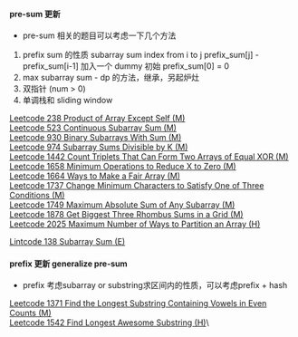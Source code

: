 #### pre-sum 更新

- pre-sum 相关的题目可以考虑一下几个方法

1. prefix sum 的性质 subarray sum index from i to j
   prefix_sum[j] - prefix_sum[i-1]
   加入一个 dummy 初始 prefix_sum[0] = 0
2. max subarray sum - dp 的方法，继承，另起炉灶
3. 双指针 (num > 0)
4. 单调栈和 sliding window

[Leetcode 238 Product of Array Except Self (M)](https://github.com/zjkang/ds_algorithm/blob/main/python/pre_sum/leetcode_0238_product_of_array_except_self.py)\
[Leetcode 523 Continuous Subarray Sum (M)](https://github.com/zjkang/ds_algorithm/blob/main/python/pre_sum/leetcode_0523_continuous_subarray_sum_medium.py)\
[Leetcode 930 Binary Subarrays With Sum (M)](https://github.com/zjkang/ds_algorithm/blob/main/python/pre_sum/leetcode_0930_binary_subarrays_with_sum.py)\
[Leetcode 974 Subarray Sums Divisible by K (M)](https://github.com/zjkang/ds_algorithm/blob/main/python/pre_sum/leetcode_0974_subarray_sums_divisible_by_k.py)\
[Leetcode 1442 Count Triplets That Can Form Two Arrays of Equal XOR (M)](https://github.com/zjkang/ds_algorithm/blob/main/python/pre_sum/leetcode_1442_count_triplets_that_can_form_two_arrays_of_equal_xor.py)\
[Leetcode 1658 Minimum Operations to Reduce X to Zero (M)](https://github.com/zjkang/ds_algorithm/blob/main/python/pre_sum/leetcode_1658_minimum_operations_to_reduce_x_to_zero.py)\
[Leetcode 1664 Ways to Make a Fair Array (M)](https://github.com/zjkang/ds_algorithm/blob/main/python/pre_sum/leetcode_1664_ways_to_make_a_fair_array.py)\
[Leetcode 1737 Change Minimum Characters to Satisfy One of Three Conditions (M)](https://github.com/zjkang/ds_algorithm/blob/main/python/pre_sum/leetcode_1737_change_minimum_characters_to_satisfy_one_of_three_conditions.py)\
[Leetcode 1749 Maximum Absolute Sum of Any Subarray (M)](https://github.com/zjkang/ds_algorithm/blob/main/python/pre_sum/leetcode_1749_maximum_absolute_sum_of_any_subarray.py)\
[Leetcode 1878 Get Biggest Three Rhombus Sums in a Grid (M)](https://github.com/zjkang/ds_algorithm/blob/main/python/pre_sum/leetcode_1878_get_biggest_three_rhombus_sums_in_a_grid.py)\
[Leetcode 2025 Maximum Number of Ways to Partition an Array (H)](https://github.com/zjkang/ds_algorithm/blob/main/python/pre_sum/leetcode_2025_maximum_number_of_ways_to_partition_an_array.py)

[Lintcode 138 Subarray Sum (E)](https://github.com/zjkang/ds_algorithm/blob/main/python/pre_sum/lintcode_0138_subarray_sum.py)


#### prefix 更新 generalize pre-sum

- prefix 考虑subarray or substring求区间内的性质，可以考虑prefix + hash

[Leetcode 1371 Find the Longest Substring Containing Vowels in Even Counts (M)](https://github.com/zjkang/ds_algorithm/blob/main/python/pre_sum/leetcode_1371_find_the_longest_substring_containing_vowels_in_even_counts.py)\
[Leetcode 1542 Find Longest Awesome Substring (H)](https://github.com/zjkang/ds_algorithm/blob/main/python/hash_table/leetcode_1542_find_longest_awesome_substring.py)\

